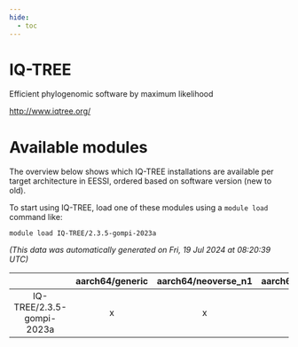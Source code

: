 ```yaml
---
hide:
  - toc
---
```


IQ-TREE
=======


Efficient phylogenomic software by maximum likelihood

http://www.iqtree.org/
# Available modules


The overview below shows which IQ-TREE installations are available per target architecture in EESSI, ordered based on software version (new to old).

To start using IQ-TREE, load one of these modules using a `module load` command like:

```shell
module load IQ-TREE/2.3.5-gompi-2023a
```

*(This data was automatically generated on Fri, 19 Jul 2024 at 08:20:39 UTC)*  

| |aarch64/generic|aarch64/neoverse_n1|aarch64/neoverse_v1|x86_64/generic|x86_64/amd/zen2|x86_64/amd/zen3|x86_64/intel/haswell|x86_64/intel/skylake_avx512|
| :---: | :---: | :---: | :---: | :---: | :---: | :---: | :---: | :---: |
|IQ-TREE/2.3.5-gompi-2023a|x|x|x|x|x|x|x|x|
